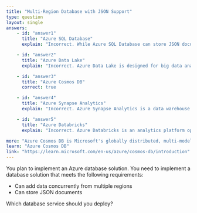 ```yaml
---
title: "Multi-Region Database with JSON Support"
type: question
layout: single
answers:
    - id: "answer1"
      title: "Azure SQL Database"
      explain: "Incorrect. While Azure SQL Database can store JSON documents, it does not natively support concurrent data additions from multiple regions. It is primarily designed for single-region write operations with read replicas in other regions."

    - id: "answer2"
      title: "Azure Data Lake"
      explain: "Incorrect. Azure Data Lake is designed for big data analytics workloads and storing large amounts of data in its native format. It is not optimized for concurrent multi-region writes or JSON document storage with transactional capabilities."

    - id: "answer3"
      title: "Azure Cosmos DB"
      correct: true

    - id: "answer4"
      title: "Azure Synapse Analytics"
      explain: "Incorrect. Azure Synapse Analytics is a data warehouse solution optimized for large-scale analytics. While it can work with JSON data, it is not designed for concurrent multi-region write operations or document storage."

    - id: "answer5"
      title: "Azure Databricks"
      explain: "Incorrect. Azure Databricks is an analytics platform optimized for Apache Spark workloads. While it can process JSON data, it is not a database service and does not provide native support for concurrent multi-region write operations."

more: "Azure Cosmos DB is Microsoft's globally distributed, multi-model database service. It offers turnkey global distribution, automatic scaling, and guarantees single-digit millisecond latencies at the 99th percentile anywhere in the world."
learn: "Azure Cosmos DB"
link: "https://learn.microsoft.com/en-us/azure/cosmos-db/introduction"
---
```


You plan to implement an Azure database solution. You need to implement a database solution that meets the following requirements: 

- Can add data concurrently from multiple regions
- Can store JSON documents

Which database service should you deploy?